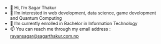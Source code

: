 - 👋 Hi, I’m Sagar Thakur
- 👀 I’m interested in web development, data science, game development and Quantum Computing
- 🌱 I’m currently enrolled in Bachelor in Information Technology
- 📫 You can reach me through my email address : ravansagar@sagarthakur.com.np

<!---
ravansagar/ravansagar is a ✨ special ✨ repository because its `README.md` (this file) appears on your GitHub profile.
You can click the Preview link to take a look at your changes.
--->
